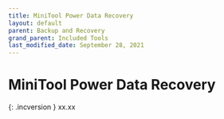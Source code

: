 ```yaml
---
title: MiniTool Power Data Recovery
layout: default
parent: Backup and Recovery
grand_parent: Included Tools
last_modified_date: September 28, 2021
---
```


# MiniTool Power Data Recovery

{: .incversion }
xx.xx
